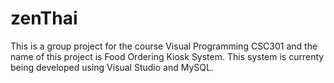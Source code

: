# zenThai
This is a group project for the course Visual Programming CSC301 and the name of this project is Food Ordering Kiosk System.
This system is currenty being developed using Visual Studio and MySQL.
